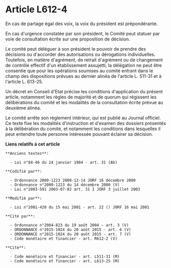 # Article L612-4

En cas de partage égal des voix, la voix du président est prépondérante.

En cas d'urgence constatée par son président, le Comité peut statuer par voie de consultation écrite sur une proposition de
décision.

Le comité peut déléguer à son président le pouvoir de prendre des décisions ou d'accorder des autorisations ou dérogations
individuelles. Toutefois, en matière d'agrément, de retrait d'agrément ou de changement de contrôle effectif d'un
établissement assujetti, la délégation ne peut être consentie que pour les opérations soumises au comité entrant dans le
champ des dispositions prévues au dernier alinéa de l'article L. 511-31 et à l'article L. 613-25.

Un décret en Conseil d'Etat précise les conditions d'application du présent article, notamment les règles de majorité et de
quorum qui régissent les délibérations du comité et les modalités de la consultation écrite prévue au deuxième alinéa.

Le comité arrête son règlement intérieur, qui est publié au Journal officiel. Ce texte fixe les modalités d'instruction et
d'examen des dossiers présentés à la délibération du comité, et notamment les conditions dans lesquelles il peut entendre
toute personne intéressée pouvant éclairer sa décision.

**Liens relatifs à cet article**

	**Anciens textes**:

	  - Loi n°84-46 du 24 janvier 1984 - art. 31 (Ab)

	**Codifié par**:

	  - Ordonnance 2000-1223 2000-12-14 JORF 16 décembre 2000
	  - Ordonnance n°2000-1223 du 14 décembre 2000 (V)
	  - Loi n°2003-591 2003-07-02 art. 31 I JORF 3 juillet 2003

	**Modifié par**:

	  - Loi n°2001-420 du 15 mai 2001 - art. 22 () JORF 16 mai 2001

	**Cité par**:

	  - Ordonnance n°2004-823 du 19 août 2004 - art. 3 (V)
	  - ORDONNANCE n°2015-1024 du 20 août 2015 - art. 6 (V)
	  - ORDONNANCE n°2015-1024 du 20 août 2015 - art. 7 (V)
	  - Code monétaire et financier - art. R612-2 (V)

	**Cite**:

	  - Code monétaire et financier - art. L511-31 (M)
	  - Code monétaire et financier - art. L613-25 (M)
